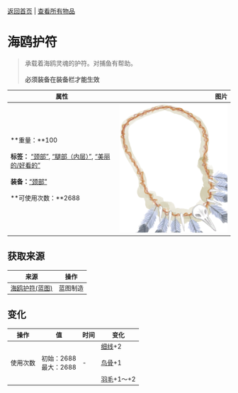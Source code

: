 [返回首页](index.md)   |  [查看所有物品](object.md)
# 海鸥护符  
> 承载着海鸥灵魂的护符。对捕鱼有帮助。<br><br><b>必须装备在装备栏才能生效</b>  
  
  属性  |   图片   
 ----  |  ----:   
 **重量：**100<br><br>**标签：**	[“颈部”](tag_Neck.md), [“腿部（内层）”](tag_Clothing.md), [“美丽的/好看的”](tag_Pretty.md)<br><br>**装备：**[“颈部”](eTag_Neck.md)<br><br>**可使用次数：**2688  |  ![](Sprite/SeagullCharm.png)   
  
## 获取来源  
来源  |  操作  
----  |  ----  
[海鸥护符(蓝图)](Bp_SeagullCharm.md)  |  蓝图制造  
## 变化  
操作  |  值  |  时间  |  变化  
----  |  ----  |  ----  |  ----  
使用次数  |  初始：2688<br>最大：2688  |  -  |  [细线](CordFiber.md)+2 <br><br>[鸟骨](BonesBird.md)+1 <br><br>[羽毛](Feathers.md)+1～+2   
